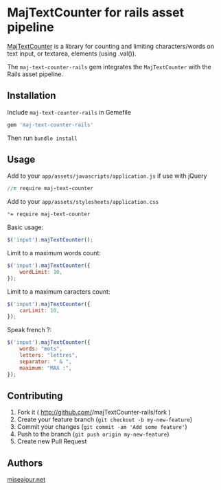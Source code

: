 # MajTextCounter for rails asset pipeline

[MajTextCounter](https://github.com/supernini/majTextCounter) is a library for counting and limiting characters/words on text input, or textarea, elements (using .val()).

The `maj-text-counter-rails` gem integrates the `MajTextCounter` with the Rails asset pipeline.

## Installation

Include `maj-text-counter-rails` in Gemefile

```rb
gem 'maj-text-counter-rails'
```

Then run `bundle install`

## Usage

Add to your `app/assets/javascripts/application.js` if use with jQuery

```coffee
//= require maj-text-counter
```

Add to your `app/assets/stylesheets/application.css`

```scss
*= require maj-text-counter
```

Basic usage:

```javascript
$('input').majTextCounter();
```

Limit to a maximum words count:

```javascript
$('input').majTextCounter({
	wordLimit: 10,
});
```

Limit to a maximum caracters count:

```javascript
$('input').majTextCounter({
	carLimit: 10,
});
```

Speak french ?:

```javascript
$('input').majTextCounter({
    words: "mots",
    letters: "lettres",
    separator: " & ",
    maximum: "MAX :",
});
```

## Contributing

1. Fork it ( http://github.com/<my-github-username>/majTextCounter-rails/fork )
2. Create your feature branch (`git checkout -b my-new-feature`)
3. Commit your changes (`git commit -am 'Add some feature'`)
4. Push to the branch (`git push origin my-new-feature`)
5. Create new Pull Request


## Authors

[miseajour.net](http://www.miseajour.net)
